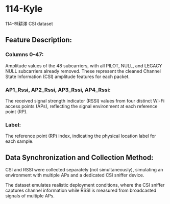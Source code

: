 # 114-Kyle
114-林耕澤 CSI dataset

## Feature Description:

### Columns 0–47:
Amplitude values of the 48 subcarriers, with all PILOT, NULL, and LEGACY NULL subcarriers already removed. These represent the cleaned Channel State Information (CSI) amplitude features for each packet.

### AP1_Rssi, AP2_Rssi, AP3_Rssi, AP4_Rssi:
The received signal strength indicator (RSSI) values from four distinct Wi-Fi access points (APs), reflecting the signal environment at each reference point (RP).

### Label:
The reference point (RP) index, indicating the physical location label for each sample.

## Data Synchronization and Collection Method:

CSI and RSSI were collected separately (not simultaneously), simulating an environment with multiple APs and a dedicated CSI sniffer device.

The dataset emulates realistic deployment conditions, where the CSI sniffer captures channel information while RSSI is measured from broadcasted signals of multiple APs.
